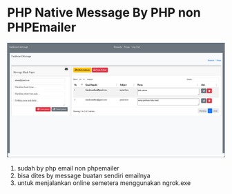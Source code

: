 # PHP Native Message By PHP non PHPEmailer

<img src="assets/thumbnail-message.PNG" styl="width: 100%; display:block;" alt="thumbnail">

1. sudah by php email non phpemailer
2. bisa dites by message buatan sendiri emailnya
3. untuk menjalankan online semetera menggunakan ngrok.exe